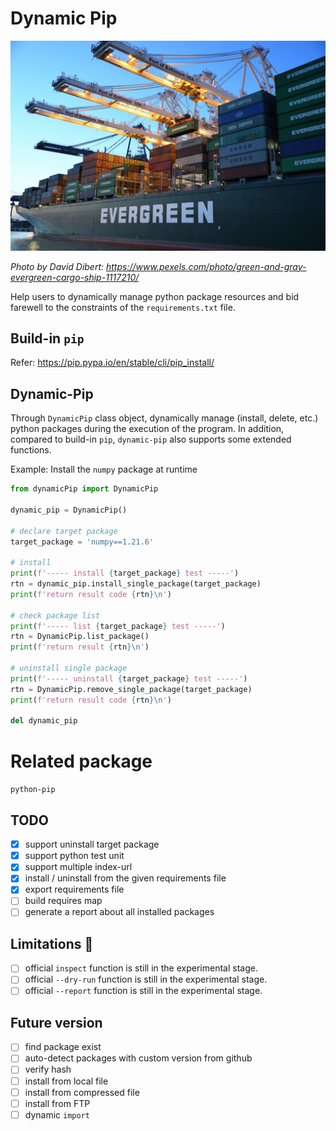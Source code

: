 # Dynamic Pip

![logo](assets/logo.jpg)

_Photo by David Dibert: https://www.pexels.com/photo/green-and-gray-evergreen-cargo-ship-1117210/_

Help users to dynamically manage python package resources and bid farewell to the constraints of the `requirements.txt` file.

## Build-in `pip`

Refer: https://pip.pypa.io/en/stable/cli/pip_install/

## Dynamic-Pip

Through `DynamicPip` class object, dynamically manage (install, delete, etc.) python packages during the execution of the program. In addition, compared to build-in `pip`, `dynamic-pip` also supports some extended functions.

Example: Install the `numpy` package at runtime
```py
from dynamicPip import DynamicPip

dynamic_pip = DynamicPip()

# declare target package
target_package = 'numpy==1.21.6'

# install
print(f'----- install {target_package} test -----')
rtn = dynamic_pip.install_single_package(target_package)
print(f'return result code {rtn}\n')

# check package list
print(f'----- list {target_package} test -----')
rtn = DynamicPip.list_package()
print(f'return result {rtn}\n')

# uninstall single package
print(f'----- uninstall {target_package} test -----')
rtn = DynamicPip.remove_single_package(target_package)
print(f'return result code {rtn}\n')

del dynamic_pip
```

# Related package

`python-pip` 

## TODO
- [x] support uninstall target package
- [x] support python test unit
- [x] support multiple index-url
- [x] install / uninstall from the given requirements file
- [x] export requirements file
- [ ] build requires map
- [ ] generate a report about all installed packages

## Limitations :construction:
- [ ] official `inspect` function is still in the experimental stage.
- [ ] official `--dry-run` function is still in the experimental stage.
- [ ] official `--report` function is still in the experimental stage.

## Future version
- [ ] find package exist
- [ ] auto-detect packages with custom version from github
- [ ] verify hash
- [ ] install from local file
- [ ] install from compressed file
- [ ] install from FTP
- [ ] dynamic `import`
